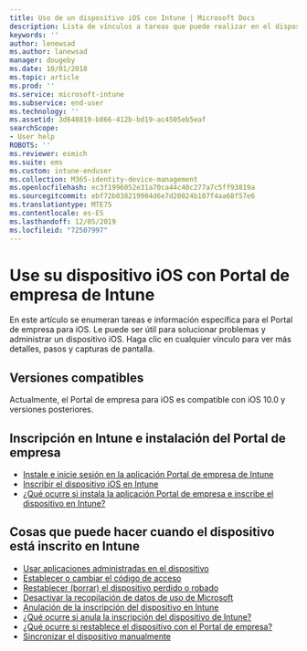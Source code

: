 ```yaml
---
title: Uso de un dispositivo iOS con Intune | Microsoft Docs
description: Lista de vínculos a tareas que puede realizar en el dispositivo iOS cuando este está inscrito en Intune.
keywords: ''
author: lenewsad
ms.author: lanewsad
manager: dougeby
ms.date: 10/01/2018
ms.topic: article
ms.prod: ''
ms.service: microsoft-intune
ms.subservice: end-user
ms.technology: ''
ms.assetid: 3d648819-b866-412b-bd19-ac4505eb5eaf
searchScope:
- User help
ROBOTS: ''
ms.reviewer: esmich
ms.suite: ems
ms.custom: intune-enduser
ms.collection: M365-identity-device-management
ms.openlocfilehash: ec3f1996052e31a70ca44c40c277a7c5ff93819a
ms.sourcegitcommit: ebf72b038219904d6e7d20024b107f4aa68f57e6
ms.translationtype: MTE75
ms.contentlocale: es-ES
ms.lasthandoff: 12/05/2019
ms.locfileid: "72507997"
---
```

# <a name="using-your-ios-device-with-intune-company-portal"></a>Use su dispositivo iOS con Portal de empresa de Intune
En este artículo se enumeran tareas e información específica para el Portal de empresa para iOS. Le puede ser útil para solucionar problemas y administrar un dispositivo iOS. Haga clic en cualquier vínculo para ver más detalles, pasos y capturas de pantalla.

## <a name="supported-versions"></a>Versiones compatibles

Actualmente, el Portal de empresa para iOS es compatible con iOS 10.0 y versiones posteriores.  


## <a name="enrolling-into-intune-and-installing-the-company-portal"></a>Inscripción en Intune e instalación del Portal de empresa

- [Instale e inicie sesión en la aplicación Portal de empresa de Intune](install-and-sign-in-to-the-intune-company-portal-app-ios.md)
- [Inscribir el dispositivo iOS en Intune](enroll-your-device-in-intune-ios.md)
- [¿Qué ocurre si instala la aplicación Portal de empresa e inscribe el dispositivo en Intune?](what-happens-if-you-install-the-Company-Portal-app-and-enroll-your-device-in-intune-ios.md)  

## <a name="things-you-can-do-when-your-device-is-enrolled-in-intune"></a>Cosas que puede hacer cuando el dispositivo está inscrito en Intune

- [Usar aplicaciones administradas en el dispositivo](use-managed-apps-on-your-device-ios.md)
- [Establecer o cambiar el código de acceso](set-or-change-your-passcode-ios.md)
  <!--- [Reset (erase) your lost or stolen device](reset-erase-your-lost-or-stolen-device-ios.md) -->
- [Restablecer (borrar) el dispositivo perdido o robado](reset-erase-your-device-cpwebsite.md)
- [Desactivar la recopilación de datos de uso de Microsoft](turn-off-microsoft-usage-data-collection-ios.md)
- [Anulación de la inscripción del dispositivo en Intune](unenroll-your-device-from-intune-ios.md)
- [¿Qué ocurre si anula la inscripción del dispositivo de Intune?](what-happens-if-you-unenroll-your-device-from-intune-ios.md)
- [¿Qué ocurre si restablece el dispositivo con el Portal de empresa?](what-happens-if-you-reset-your-device-using-the-company-portal-ios.md)
- [Sincronizar el dispositivo manualmente](sync-your-device-manually-ios.md)
